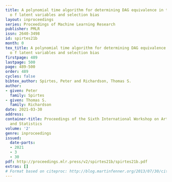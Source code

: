 ```yaml
---
title: A polynomial time algorithm for determining DAG equivalence in the presence
  o f latent variables and selection bias
layout: inproceedings
series: Proceedings of Machine Learning Research
publisher: PMLR
issn: 2640-3498
id: spirtes21b
month: 0
tex_title: A polynomial time algorithm for determining DAG equivalence in the presence
  o f latent variables and selection bias
firstpage: 489
lastpage: 500
page: 489-500
order: 489
cycles: false
bibtex_author: Spirtes, Peter and Richardson, Thomas S.
author:
- given: Peter
  family: Spirtes
- given: Thomas S.
  family: Richardson
date: 2021-03-30
address:
container-title: Proceedings of the Sixth International Workshop on Artificial Intelligence
  and Statistics
volume: '2'
genre: inproceedings
issued:
  date-parts:
  - 2021
  - 3
  - 30
pdf: http://proceedings.mlr.press/v2/spirtes21b/spirtes21b.pdf
extras: []
# Format based on citeproc: http://blog.martinfenner.org/2013/07/30/citeproc-yaml-for-bibliographies/
---
```

